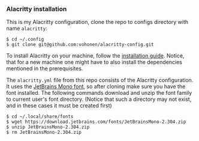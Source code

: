 ### Alacritty installation

This is my Alacritty configuration, clone the repo to configs directory with name `alacritty`: 

```shell
$ cd ~/.config
$ git clone git@github.com:vohonen/alacritty-config.git
```

To install Alacritty on your machine, follow the [installation guide](https://github.com/alacritty/alacritty/blob/master/INSTALL.md). Notice, that for a new machine one might have to also install the dependencies mentioned in the prerequisites.

The `alacritty.yml` file from this repo consists of the Alacritty configuration. It uses the [JetBrains Mono font](https://www.jetbrains.com/lp/mono/), so after cloning make sure you have the font installed. The following commands download and unzip the font family to current user's font directory. (Notice that such a directory may not exist, and in these cases it must be created first)

```shell
$ cd ~/.local/share/fonts
$ wget https://download.jetbrains.com/fonts/JetBrainsMono-2.304.zip 
$ unzip JetBrainsMono-2.304.zip
$ rm JetBrainsMono-2.304.zip
```



